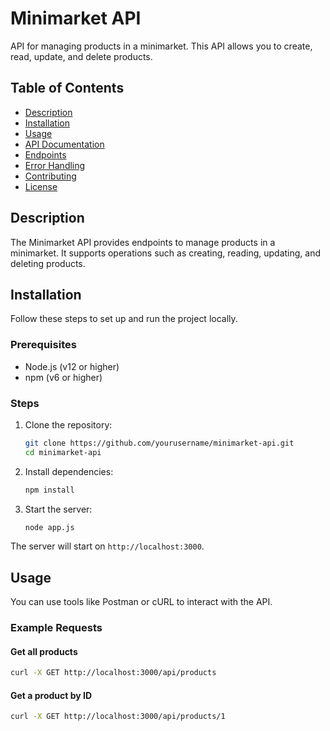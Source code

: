 # Minimarket API

API for managing products in a minimarket. This API allows you to create, read, update, and delete products.

## Table of Contents

- [Description](#description)
- [Installation](#installation)
- [Usage](#usage)
- [API Documentation](#api-documentation)
- [Endpoints](#endpoints)
- [Error Handling](#error-handling)
- [Contributing](#contributing)
- [License](#license)

## Description

The Minimarket API provides endpoints to manage products in a minimarket. It supports operations such as creating, reading, updating, and deleting products.

## Installation

Follow these steps to set up and run the project locally.

### Prerequisites

- Node.js (v12 or higher)
- npm (v6 or higher)

### Steps

1. Clone the repository:
    ```sh
    git clone https://github.com/yourusername/minimarket-api.git
    cd minimarket-api
    ```

2. Install dependencies:
    ```sh
    npm install
    ```

3. Start the server:
    ```sh
    node app.js
    ```

The server will start on `http://localhost:3000`.

## Usage

You can use tools like Postman or cURL to interact with the API.

### Example Requests

#### Get all products
```sh
curl -X GET http://localhost:3000/api/products
```

#### Get a product by ID
```sh
curl -X GET http://localhost:3000/api/products/1
```
